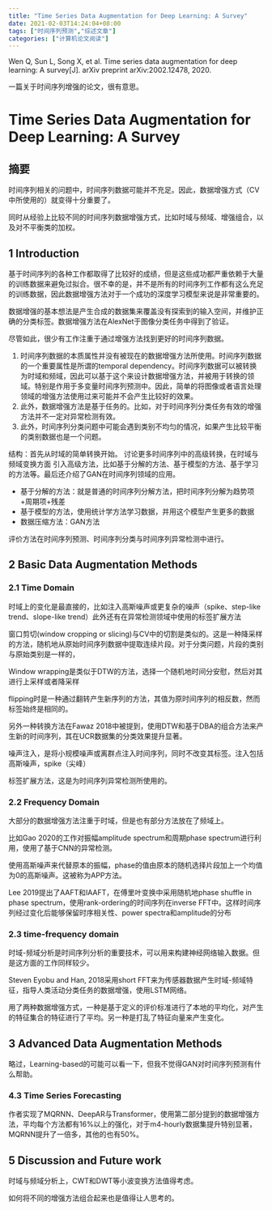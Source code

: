 ```yaml
---
title: "Time Series Data Augmentation for Deep Learning: A Survey"
date: 2021-02-03T14:24:04+08:00
tags: ["时间序列预测","综述文章"]
categories: ["计算机论文阅读"]
---
```


Wen Q, Sun L, Song X, et al. Time series data augmentation for deep learning: A survey[J]. arXiv preprint arXiv:2002.12478, 2020.

一篇关于时间序列增强的论文，很有意思。

# Time Series Data Augmentation for Deep Learning: A Survey

## 摘要

时间序列相关的问题中，时间序列数据可能并不充足。因此，数据增强方式（CV中所使用的）就变得十分重要了。

同时从经验上比较不同的时间序列数据增强方式，比如时域与频域、增强组合，以及对不平衡类的加权。

## 1 Introduction

基于时间序列的各种工作都取得了比较好的成绩，但是这些成功都严重依赖于大量的训练数据来避免过拟合。很不幸的是，并不是所有的时间序列工作都有这么充足的训练数据，因此数据增强方法对于一个成功的深度学习模型来说是非常重要的。

数据增强的基本想法是产生合成的数据集来覆盖没有探索到的输入空间，并维护正确的分类标签。数据增强方法在AlexNet于图像分类任务中得到了验证。

尽管如此，很少有工作注重于通过增强方法找到更好的时间序列数据。
1. 时间序列数据的本质属性并没有被现在的数据增强方法所使用。时间序列数据的一个重要属性是所谓的temporal dependency。时间序列数据可以被转换为时域和频域，因此可以基于这个来设计数据增强方法，并被用于转换的领域。特别是作用于多变量时间序列预测中。因此，简单的将图像或者语言处理领域的增强方法使用过来可能并不会产生比较好的效果。
2. 此外，数据增强方法是基于任务的。比如，对于时间序列分类任务有效的增强方法并不一定对异常检测有效。
3. 此外，时间序列分类问题中可能会遇到类别不均匀的情况，如果产生比较平衡的类别数据也是一个问题。

结构：首先从时域的简单转换开始。
讨论更多时间序列中的高级转换，在时域与频域变换方面
引入高级方法，比如基于分解的方法、基于模型的方法、基于学习的方法等。最后还介绍了GAN在时间序列领域的应用。
* 基于分解的方法：就是普通的时间序列分解方法，把时间序列分解为趋势项+周期项+残差
* 基于模型的方法，使用统计学方法学习数据，并用这个模型产生更多的数据
* 数据压缩方法：GAN方法

评价方法在时间序列预测、时间序列分类与时间序列异常检测中进行。


## 2 Basic Data Augmentation Methods
### 2.1 Time Domain

时域上的变化是最直接的，比如注入高斯噪声或更复杂的噪声（spike、step-like trend、slope-like trend）此外还有在异常检测领域中使用的标签扩展方法

窗口剪切(window cropping or slicing)与CV中的切割是类似的。这是一种降采样的方法，随机地从原始时间序列数据中提取连续片段。对于分类问题，片段的类别与原始类别是一样的，

Window wrapping是类似于DTW的方法，选择一个随机地时间分安慰，然后对其进行上采样或者降采样

flipping时是一种通过翻转产生新序列的方法，其值为原时间序列的相反数，然而标签始终是相同的。

另外一种转换方法在Fawaz 2018中被提到，使用DTW和基于DBA的组合方法来产生新的时间序列，其在UCR数据集的分类效果提升显著。

噪声注入，是将小规模噪声或离群点注入时间序列，同时不改变其标签。注入包括高斯噪声，spike（尖峰）

标签扩展方法，这是为时间序列异常检测所使用的。

### 2.2 Frequency Domain

大部分的数据增强方法注重于时域，但是也有部分方法放在了频域上。

比如Gao 2020的工作对振幅amplitude spectrum和周期phase spectrum进行利用，使用了基于CNN的异常检测。

使用高斯噪声来代替原本的振幅，phase的值由原本的随机选择片段加上一个均值为0的高斯噪声。这被称为APP方法。

Lee 2019提出了AAFT和IAAFT，在傅里叶变换中采用随机地phase shuffle in phase spectrum，使用rank-ordering的时间序列在inverse FFT中。这样时间序列经过变化后能够保留时序相关性、power spectra和amplitude的分布

### 2.3 time-frequency domain

时域-频域分析是时间序列分析的重要技术，可以用来构建神经网络输入数据。但是这方面的工作同样较少。

Steven Eyobu and Han, 2018采用short FFT来为传感器数据产生时域-频域特征，指导人类活动分类任务的数据增强，使用LSTM网络。

用了两种数据增强方式，一种是基于定义的评价标准进行了本地的平均化，对产生的特征集合的特征进行了平均。另一种是打乱了特征向量来产生变化。

## 3 Advanced Data Augmentation Methods

略过，Learning-based的可能可以看一下，但我不觉得GAN对时间序列预测有什么帮助。

### 4.3 Time Series Forecasting

作者实现了MQRNN、DeepAR与Transformer，使用第二部分提到的数据增强方法，平均每个方法都有16%以上的强化，对于m4-hourly数据集提升特别显著，MQRNN提升了一倍多，其他的也有50%。

## 5 Discussion and Future work

时域与频域分析上，CWT和DWT等小波变换方法值得考虑。

如何将不同的增强方法组合起来也是值得让人思考的。